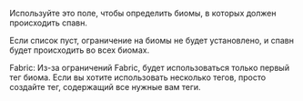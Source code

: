 Используйте это поле, чтобы определить биомы, в которых должен происходить спавн.

Если список пуст, ограничение на биомы не будет установлено, и спавн будет
происходить во всех биомах.

Fabric: Из-за ограничений Fabric, будет использоваться только первый тег биома. Если вы хотите использовать несколько тегов, просто создайте тег, содержащий все нужные вам теги.